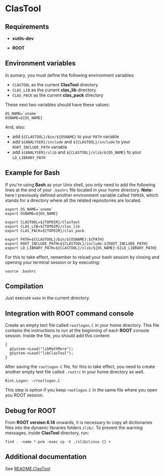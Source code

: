 # ClasTool

## Requirements

* **xutils-dev**

* **ROOT**

## Environment variables

In sumary, you must define the following environment variables:
* `CLASTOOL` as the current **ClasTool** directory
* `CLAS_LIB` as the current **clas_lib** directory
* `CLAS_PACK` as the current **clas_pack** directory

These next two variables should have these values:
```
OS_NAME=`uname`
OSNAME=${OS_NAME}
```

And, also:
* add `${CLASTOOL}/bin/${OSNAME}` to your `PATH` variable
* add `${ANALYSER}/include` and `${CLASTOOL}/include` to your `ROOT_INCLUDE_PATH` variable
* add `${ANALYSER}/slib` and `${CLASTOOL}/slib/${OS_NAME}` to your `LD_LIBRARY_PATH`

## Example for Bash

If you're using **Bash** as your Unix shell, you only need to add the following lines at the end of your `.bashrc` file located in
your home directory. **Note:** here I previously defined another environment variable called `TOPDIR`, which stands for a directory
where all the related repositories are located.

```
export OS_NAME=`uname`
export OSNAME=${OS_NAME}

export CLASTOOL=${TOPDIR}/ClasTool
export CLAS_LIB=${TOPDIR}/clas_lib
export CLAS_PACK=${TOPDIR}/clas_pack

export PATH=${CLASTOOL}/bin/${OSNAME}:${PATH}
export ROOT_INCLUDE_PATH=${CLASTOOL}/include:${ROOT_INCLUDE_PATH}
export LD_LIBRARY_PATH=${CLASTOOL}/slib/${OS_NAME}:${LD_LIBRARY_PATH}
```

For this to take effect, remember to reload your bash session by closing and opening your terminal session or by executing:

```
source .bashrc
```

## Compilation

Just execute `make` in the current directory.

## Integration with ROOT command console

Create an empty text file called `rootlogon.C` in your home directory. This file contains the instructions to run at the beginning of each **ROOT** console session. Inside the file, you should add this content:

```
{
  gSystem->Load("libMathMore");
  gSystem->Load("libClasTool");
}
```

After saving the `rootlogon.C` file, for this to take effect, you need to create another empty text file called `.rootrc` in your home directory as well.

```
Rint.Logon: ~/rootlogon.C
```
This step is option if you keep `rootlogon.C` in the same file where you open you ROOT session.

## Debug for ROOT

From **ROOT version 6.14** onwards, it is necessary to copy all dictionaries files into the dynamic libraries folders `slib/`. To prevent the warning messages, inside **ClasTool** directory, run:

```
find . -name *.pcm -exec cp -t ./slib/Linux {} +
```

## Additional documentation
See [README.ClasTool](README.ClasTool)

